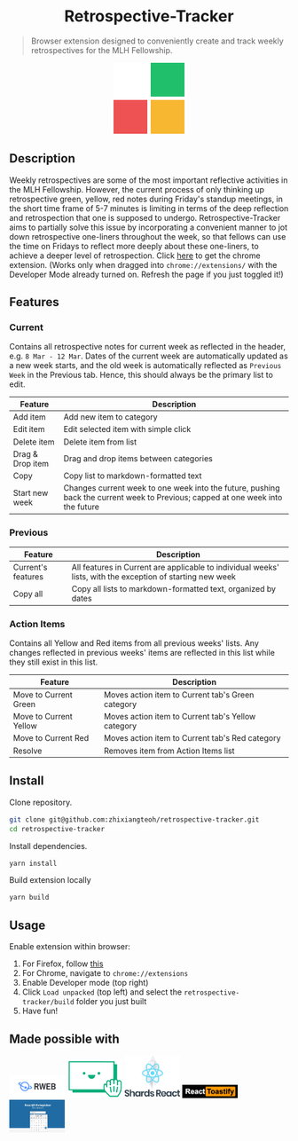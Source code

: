 <h1 align="center">Retrospective-Tracker</h1>

> Browser extension designed to conveniently create and track weekly retrospectives for the MLH Fellowship.

<div align="center">
    <img src="src/assets/img/icon-128x128.png" />
</div>

## Description

Weekly retrospectives are some of the most important reflective activities in the MLH Fellowship. However, the current process of only thinking up retrospective green, yellow, red notes during Friday's standup meetings, in the short time frame of 5-7 minutes is limiting in terms of the deep reflection and retrospection that one is supposed to undergo. Retrospective-Tracker aims to partially solve this issue by incorporating a convenient manner to jot down retrospective one-liners throughout the week, so that fellows can use the time on Fridays to reflect more deeply about these one-liners, to achieve a deeper level of retrospection. Click <a id="raw-url" href="https://raw.githubusercontent.com/zhixiangteoh/retrospective-tracker/main/retrospective-tracker%40v0.1.crx">here</a> to get the chrome extension. (Works only when dragged into `chrome://extensions/` with the Developer Mode already turned on. Refresh the page if you just toggled it!)

## Features

### Current

Contains all retrospective notes for current week as reflected in the header, e.g. `8 Mar - 12 Mar`. Dates of the current week are automatically updated as a new week starts, and the old week is automatically reflected as `Previous Week` in the Previous tab. Hence, this should always be the primary list to edit.

| Feature          | Description                                                                                                                     |
| ---------------- | ------------------------------------------------------------------------------------------------------------------------------- |
| Add item         | Add new item to category                                                                                                        |
| Edit item        | Edit selected item with simple click                                                                                            |
| Delete item      | Delete item from list                                                                                                           |
| Drag & Drop item | Drag and drop items between categories                                                                                          |
| Copy             | Copy list to markdown-formatted text                                                                                            |
| Start new week   | Changes current week to one week into the future, pushing back the current week to Previous; capped at one week into the future |

### Previous

| Feature            | Description                                                                                                |
| ------------------ | ---------------------------------------------------------------------------------------------------------- |
| Current's features | All features in Current are applicable to individual weeks' lists, with the exception of starting new week |
| Copy all           | Copy all lists to markdown-formatted text, organized by dates                                              |

### Action Items

Contains all Yellow and Red items from all previous weeks' lists. Any changes reflected in previous weeks' items are reflected in this list while they still exist in this list.

| Feature                | Description                                        |
| ---------------------- | -------------------------------------------------- |
| Move to Current Green  | Moves action item to Current tab's Green category  |
| Move to Current Yellow | Moves action item to Current tab's Yellow category |
| Move to Current Red    | Moves action item to Current tab's Red category    |
| Resolve                | Removes item from Action Items list                |

## Install

Clone repository.

```sh
git clone git@github.com:zhixiangteoh/retrospective-tracker.git
cd retrospective-tracker
```

Install dependencies.

```sh
yarn install
```

Build extension locally

```sh
yarn build
```

## Usage

Enable extension within browser:

1. For Firefox, follow [this](https://developer.mozilla.org/en-US/docs/Mozilla/Add-ons/WebExtensions/Your_first_WebExtension#installing)
1. For Chrome, navigate to `chrome://extensions`
1. Enable Developer mode (top right)
1. Click `Load unpacked` (top left) and select the `retrospective-tracker/build` folder you just built
1. Have fun!

## Made possible with

<div>
    <img width="100" src="assets/rweb.png" alt="React Web Extension Boilerplate" />
    <img width="100" src="assets/rbd.png" alt="react-beautiful-dnd" />
    <img width="100" src="assets/shards.jpg" alt="Shards React" />
    <img width="100" src="assets/toastify.png" alt="React-Toastify" />
    <img width="100" src="assets/datepicker.jpg" alt="React Datepicker" />
</div>

